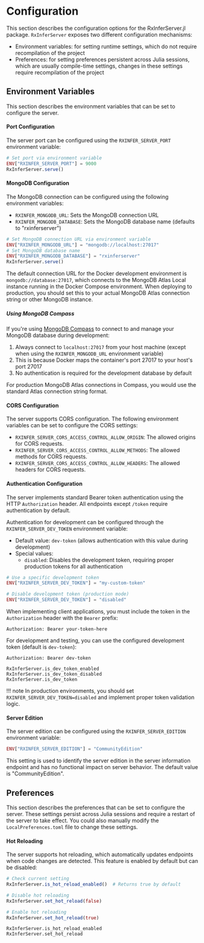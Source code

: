 # Configuration 

This section describes the configuration options for the RxInferServer.jl package.
`RxInferServer` exposes two different configuration mechanisms:

- Environment variables: for setting runtime settings, which do not require recompilation of the project
- Preferences: for setting preferences persistent across Julia sessions, which are usually compile-time settings, changes in these settings require recompilation of the project

## Environment Variables

This section describes the environment variables that can be set to configure the server.

#### Port Configuration

The server port can be configured using the `RXINFER_SERVER_PORT` environment variable:

```julia
# Set port via environment variable
ENV["RXINFER_SERVER_PORT"] = 9000
RxInferServer.serve()
```

#### MongoDB Configuration

The MongoDB connection can be configured using the following environment variables:

- `RXINFER_MONGODB_URL`: Sets the MongoDB connection URL
- `RXINFER_MONGODB_DATABASE`: Sets the MongoDB database name (defaults to "rxinferserver")

```julia
# Set MongoDB connection URL via environment variable
ENV["RXINFER_MONGODB_URL"] = "mongodb://localhost:27017"
# Set MongoDB database name
ENV["RXINFER_MONGODB_DATABASE"] = "rxinferserver"
RxInferServer.serve()
```

The default connection URL for the Docker development environment is `mongodb://database:27017`, which connects to the MongoDB Atlas Local instance running in the Docker Compose environment. When deploying to production, you should set this to your actual MongoDB Atlas connection string or other MongoDB instance.

##### Using MongoDB Compass

If you're using [MongoDB Compass](https://www.mongodb.com/products/compass) to connect to and manage your MongoDB database during development:

1. Always connect to `localhost:27017` from your host machine (except when using the `RXINFER_MONGODB_URL` environment variable)
2. This is because Docker maps the container's port 27017 to your host's port 27017
3. No authentication is required for the development database by default

For production MongoDB Atlas connections in Compass, you would use the standard Atlas connection string format.

#### CORS Configuration

The server supports CORS configuration. The following environment variables can be set to configure the CORS settings:

- `RXINFER_SERVER_CORS_ACCESS_CONTROL_ALLOW_ORIGIN`: The allowed origins for CORS requests.
- `RXINFER_SERVER_CORS_ACCESS_CONTROL_ALLOW_METHODS`: The allowed methods for CORS requests.
- `RXINFER_SERVER_CORS_ACCESS_CONTROL_ALLOW_HEADERS`: The allowed headers for CORS requests.

#### Authentication Configuration

The server implements standard Bearer token authentication using the HTTP `Authorization` header. All endpoints except `/token` require authentication by default.

Authentication for development can be configured through the `RXINFER_SERVER_DEV_TOKEN` environment variable:

- Default value: `dev-token` (allows authentication with this value during development)
- Special values:
  - `disabled`: Disables the development token, requiring proper production tokens for all authentication
  
```julia
# Use a specific development token
ENV["RXINFER_SERVER_DEV_TOKEN"] = "my-custom-token"

# Disable development token (production mode)
ENV["RXINFER_SERVER_DEV_TOKEN"] = "disabled"
```

When implementing client applications, you must include the token in the `Authorization` header with the `Bearer` prefix:

```
Authorization: Bearer your-token-here
```

For development and testing, you can use the configured development token (default is `dev-token`):

```
Authorization: Bearer dev-token
```

```@docs
RxInferServer.is_dev_token_enabled
RxInferServer.is_dev_token_disabled
RxInferServer.is_dev_token
```

!!! note
    In production environments, you should set `RXINFER_SERVER_DEV_TOKEN=disabled` and implement proper token validation logic.

#### Server Edition

The server edition can be configured using the `RXINFER_SERVER_EDITION` environment variable:

```julia
ENV["RXINFER_SERVER_EDITION"] = "CommunityEdition"
```

This setting is used to identify the server edition in the server information endpoint and has no functional impact on server behavior. The default value is "CommunityEdition".

## Preferences 

This section describes the preferences that can be set to configure the server. These settings persist across Julia sessions and require a restart of the server to take effect. You could also manually modify the `LocalPreferences.toml` file to change these settings.

#### Hot Reloading

The server supports hot reloading, which automatically updates endpoints when code changes are detected. This feature is enabled by default but can be disabled:

```julia
# Check current setting
RxInferServer.is_hot_reload_enabled()  # Returns true by default

# Disable hot reloading
RxInferServer.set_hot_reload(false)

# Enable hot reloading
RxInferServer.set_hot_reload(true)
```

```@docs
RxInferServer.is_hot_reload_enabled
RxInferServer.set_hot_reload
```